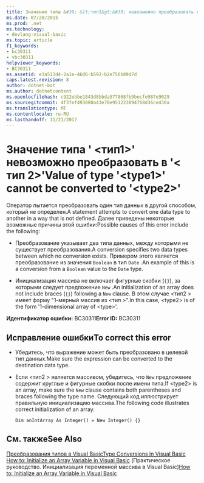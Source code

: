 ```yaml
---
title: Значение типа &#39; &lt;тип1&gt;&#39; невозможно преобразовать в &#39;&lt; тип 2&gt;&#39;
ms.date: 07/20/2015
ms.prod: .net
ms.technology:
- devlang-visual-basic
ms.topic: article
f1_keywords:
- bc30311
- vbc30311
helpviewer_keywords:
- BC30311
ms.assetid: e3a513d4-2a1e-46d6-b592-b2e756b89d7d
caps.latest.revision: 8
author: dotnet-bot
ms.author: dotnetcontent
ms.openlocfilehash: c922ebbe1843d8bbda577868fb9becfe987e9029
ms.sourcegitcommit: 4f3fef493080a43e70e951223894768d36ce430a
ms.translationtype: MT
ms.contentlocale: ru-RU
ms.lasthandoff: 11/21/2017
---
```

# <a name="value-of-type-39lttype1gt39-cannot-be-converted-to-39lttype2gt39"></a><span data-ttu-id="6260d-102">Значение типа &#39; &lt;тип1&gt;&#39; невозможно преобразовать в &#39;&lt; тип 2&gt;&#39;</span><span class="sxs-lookup"><span data-stu-id="6260d-102">Value of type &#39;&lt;type1&gt;&#39; cannot be converted to &#39;&lt;type2&gt;&#39;</span></span>
<span data-ttu-id="6260d-103">Оператор пытается преобразовать один тип данных в другой способом, который не определен.</span><span class="sxs-lookup"><span data-stu-id="6260d-103">A statement attempts to convert one data type to another in a way that is not defined.</span></span> <span data-ttu-id="6260d-104">Далее приведены некоторые возможные причины этой ошибки:</span><span class="sxs-lookup"><span data-stu-id="6260d-104">Possible causes of this error include the following:</span></span>  
  
-   <span data-ttu-id="6260d-105">Преобразование указывает два типа данных, между которыми не существует преобразования.</span><span class="sxs-lookup"><span data-stu-id="6260d-105">A conversion specifies two data types between which no conversion exists.</span></span> <span data-ttu-id="6260d-106">Примером этого является преобразование из значения `Boolean` в тип `Date` .</span><span class="sxs-lookup"><span data-stu-id="6260d-106">An example of this is a conversion from a `Boolean` value to the `Date` type.</span></span>  
  
-   <span data-ttu-id="6260d-107">Инициализация массива не включает фигурные скобки (`{}`), за которыми следует предложение `New` .</span><span class="sxs-lookup"><span data-stu-id="6260d-107">An initialization of an array does not include braces (`{}`) following a `New` clause.</span></span> <span data-ttu-id="6260d-108">В этом случае \<тип2 > имеет форму "1-мерный массив из \<тип >".</span><span class="sxs-lookup"><span data-stu-id="6260d-108">In this case, \<type2> is of the form '1-dimensional array of \<type>'.</span></span>  
  
 <span data-ttu-id="6260d-109">**Идентификатор ошибки:** BC30311</span><span class="sxs-lookup"><span data-stu-id="6260d-109">**Error ID:** BC30311</span></span>  
  
## <a name="to-correct-this-error"></a><span data-ttu-id="6260d-110">Исправление ошибки</span><span class="sxs-lookup"><span data-stu-id="6260d-110">To correct this error</span></span>  
  
-   <span data-ttu-id="6260d-111">Убедитесь, что выражение может быть преобразовано в целевой тип данных.</span><span class="sxs-lookup"><span data-stu-id="6260d-111">Make sure the expression can be converted to the destination data type.</span></span>  
  
-   <span data-ttu-id="6260d-112">Если \<тип2 > является массивом, убедитесь, что `New` предложение содержит круглые и фигурные скобки после имени типа.</span><span class="sxs-lookup"><span data-stu-id="6260d-112">If \<type2> is an array, make sure the `New` clause contains both parentheses and braces following the type name.</span></span> <span data-ttu-id="6260d-113">Следующий код иллюстрирует правильную инициализацию массива.</span><span class="sxs-lookup"><span data-stu-id="6260d-113">The following code illustrates correct initialization of an array.</span></span>  
  
    ```  
    Dim anIntArray As Integer() = New Integer() {}  
    ```  
  
## <a name="see-also"></a><span data-ttu-id="6260d-114">См. также</span><span class="sxs-lookup"><span data-stu-id="6260d-114">See Also</span></span>  
 [<span data-ttu-id="6260d-115">Преобразования типов в Visual Basic</span><span class="sxs-lookup"><span data-stu-id="6260d-115">Type Conversions in Visual Basic</span></span>](../../visual-basic/programming-guide/language-features/data-types/type-conversions.md)  
 <span data-ttu-id="6260d-116">[How to: Initialize an Array Variable in Visual Basic](../../visual-basic/programming-guide/language-features/arrays/how-to-initialize-an-array-variable.md) (Практическое руководство. Инициализация переменной массива в Visual Basic)</span><span class="sxs-lookup"><span data-stu-id="6260d-116">[How to: Initialize an Array Variable in Visual Basic](../../visual-basic/programming-guide/language-features/arrays/how-to-initialize-an-array-variable.md)</span></span>
